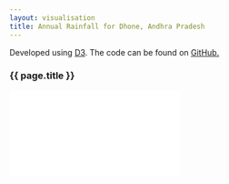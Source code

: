 ```yaml
---
layout: visualisation
title: Annual Rainfall for Dhone, Andhra Pradesh
---
```

<div class="container">
 <p class="vis-example-text">Developed using <a href="https://d3js.org/">D3</a>. The code can be found on <a href="https://github.com/Batch21/Batch21.github.io/tree/master/figs/annual-rainfall.html">GitHub.</a></p>
 <h3 class="vis-example-title">{{ page.title }}</h3>
 <iframe class="iframe-annual-rainfall" src="/figs/annual-rainfall.html" style="border:none;" scrolling="no"></iframe>
</div>